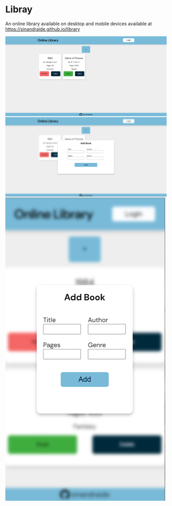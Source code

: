 # Libray

An online library available on desktop and mobile devices available at https://sinandraide.github.io/library

![Picture of online library desktop version](imgs/library-desktop.png?raw=true "Online Library Desktop Version")
![Picture of online library Modal Desktop version](imgs/desktop-library-modal.png?raw=true "Online Library Desktop Version Modal")
![Picture of online library](imgs/library-mobile-modal.png?raw=true "Online Library Mobile Modal")
